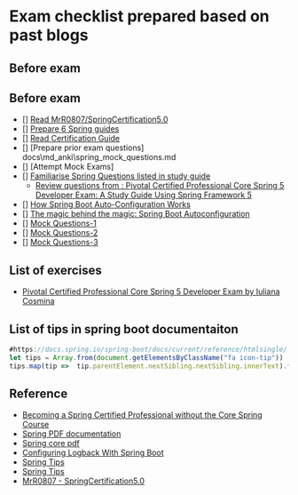 # Exam checklist prepared based on past blogs

## Before exam
## Before exam
- [] [Read MrR0807/SpringCertification5.0](https://github.com/MrR0807/SpringCertification5.0)
- [] [Prepare 6 Spring guides](https://spring.io/guides#getting-started-guides)
- [] [Read Certification Guide](https://leanpub.com/corespring5certificationindetail)
- [] [Prepare prior exam questions]
  docs\md_anki\spring_mock_questions.md
- [] [Attempt Mock Exams]  
- [] [Familiarise Spring Questions listed in study guide](https://pivotalcontent.s3.amazonaws.com/academy/Spring-Professional-Certification-Study-Guide.pdf)
  -  [Review questions from : Pivotal Certified Professional Core Spring 5 Developer Exam: A Study Guide Using Spring Framework 5](https://www.amazon.com/Pivotal-Certified-Professional-Spring-Developer-ebook-dp-B082MCRCLM/dp/B082MCRCLM/ref=mt_kindle?_encoding=UTF8&me=&qid=)
- [] [How Spring Boot Auto-Configuration Works](https://dzone.com/articles/how-springboot-autoconfiguration-magic-works)
- [] [The magic behind the magic: Spring Boot Autoconfiguration](https://aboullaite.me/the-magic-behind-the-magic-spring-boot-autoconfiguration/)
- [] [Mock Questions-1](http://itestjava.com/java-certification-practice-tests/product/enter.do?product=SPRING-CORE50)
- [] [Mock Questions-2](https://quizlet.com/class/6479335/)
- [] [Mock Questions-3](https://www.certification-questions.com/spring-exam/professional-dumps.html)



## List of exercises
* [Pivotal Certified Professional Core Spring 5 Developer Exam by Iuliana Cosmina](https://github.com/Apress/pivotal-certified-pro-spring-dev-exam-02)

## List of tips in spring boot documentaiton
```javascript
#https://docs.spring.io/spring-boot/docs/current/reference/htmlsingle/
let tips = Array.from(document.getElementsByClassName("fa icon-tip"))
tips.map(tip =>  tip.parentElement.nextSibling.nextSibling.innerText).filter(t => t.indexOf("See the")==-1).filter(t => t.indexOf("in the appendix")==-1).join("\r\n1. ")
```

## Reference
* [Becoming a Spring Certified Professional without the Core Spring Course](https://gist.github.com/LinnykOleh/578466701a2f43d436fb68b86df63caa)
* [Spring PDF documentation](https://docs.spring.io/spring/docs/current/spring-framework-reference/pdf/)
* [Spring core pdf](https://docs.spring.io/spring/docs/current/spring-framework-reference/pdf/core.pdf)
* [Configuring Logback With Spring Boot](https://dzone.com/articles/configuring-logback-with-spring-boot)
* [Spring Tips](https://twitter.com/SpringTipsLive/lists)
* [Spring Tips](https://bit.ly/spring-tips-playlist)
* [MrR0807 - SpringCertification5.0](https://github.com/MrR0807/SpringCertification5.0)